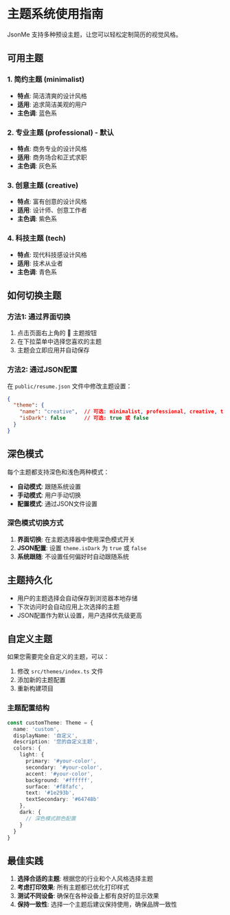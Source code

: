 # 主题系统使用指南

JsonMe 支持多种预设主题，让您可以轻松定制简历的视觉风格。

## 可用主题

### 1. 简约主题 (minimalist)
- **特点**: 简洁清爽的设计风格
- **适用**: 追求简洁美观的用户
- **主色调**: 蓝色系

### 2. 专业主题 (professional) - 默认
- **特点**: 商务专业的设计风格
- **适用**: 商务场合和正式求职
- **主色调**: 灰色系

### 3. 创意主题 (creative)
- **特点**: 富有创意的设计风格
- **适用**: 设计师、创意工作者
- **主色调**: 紫色系

### 4. 科技主题 (tech)
- **特点**: 现代科技感设计风格
- **适用**: 技术从业者
- **主色调**: 青色系

## 如何切换主题

### 方法1: 通过界面切换
1. 点击页面右上角的 🎨 主题按钮
2. 在下拉菜单中选择您喜欢的主题
3. 主题会立即应用并自动保存

### 方法2: 通过JSON配置
在 `public/resume.json` 文件中修改主题设置：

```json
{
  "theme": {
    "name": "creative",  // 可选: minimalist, professional, creative, tech
    "isDark": false      // 可选: true 或 false
  }
}
```

## 深色模式

每个主题都支持深色和浅色两种模式：

- **自动模式**: 跟随系统设置
- **手动模式**: 用户手动切换
- **配置模式**: 通过JSON文件设置

### 深色模式切换方式

1. **界面切换**: 在主题选择器中使用深色模式开关
2. **JSON配置**: 设置 `theme.isDark` 为 `true` 或 `false`
3. **系统跟随**: 不设置任何偏好时自动跟随系统

## 主题持久化

- 用户的主题选择会自动保存到浏览器本地存储
- 下次访问时会自动应用上次选择的主题
- JSON配置作为默认设置，用户选择优先级更高

## 自定义主题

如果您需要完全自定义的主题，可以：

1. 修改 `src/themes/index.ts` 文件
2. 添加新的主题配置
3. 重新构建项目

### 主题配置结构

```typescript
const customTheme: Theme = {
  name: 'custom',
  displayName: '自定义',
  description: '您的自定义主题',
  colors: {
    light: {
      primary: '#your-color',
      secondary: '#your-color',
      accent: '#your-color',
      background: '#ffffff',
      surface: '#f8fafc',
      text: '#1e293b',
      textSecondary: '#64748b'
    },
    dark: {
      // 深色模式颜色配置
    }
  }
}
```

## 最佳实践

1. **选择合适的主题**: 根据您的行业和个人风格选择主题
2. **考虑打印效果**: 所有主题都已优化打印样式
3. **测试不同设备**: 确保在各种设备上都有良好的显示效果
4. **保持一致性**: 选择一个主题后建议保持使用，确保品牌一致性 